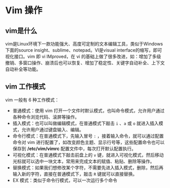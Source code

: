 # Vim 操作

## vim是什么
vim是Linux环境下一款功能强大、高度可定制的文本编辑工具，类似于Windows下面的source insight、sublime、notepad。VI是visual interface的缩写，即可视化接口。vim 即 vi IMproved，在 vi 的基础上做了很多改进，如：增加了多级撤销、多窗口操作、崩溃后也可以恢复、增加了稳定性、关键字自动补全、上下文自动补全等功能。

## vim 工作模式

vim 一般有 6 种工作模式：

- 普通模式：使用 vim 打开一个文件时默认模式，也叫命令模式，允许用户通过各种命令浏览代码、滚屏等操作。
- 插入模式：也可以叫做编辑模式，在普通模式下敲击 `i` 、`a` 或 `o` 就进入插入模式，允许用户通过键盘输入、编辑。
- 命令行模式：在普通模式下，先输入冒号 `:` ，接着输入命令，就可以通过配置命令对 vim 进行配置了，如改变颜色主题、显示行号等，这些配置命令也可以保存到 **/etc/vim/vimrc** 配置文件中，每次打开默认配置执行。
- 可视化模式：在普通模式下敲击前盘上的 `v` 键，就进入可视化模式，然后移动光标就可以选中一块文本，常用来完成文本的赋值、粘贴、删除等操作。
- 替换模式：如果我们想修改某个字符，不需要先进入插入模式，删除，然后再输入新的字符，直接在普通模式下，敲击 `R` 键就可以直接替换。
- EX 模式：类似于命令行模式，可以一次运行多个命令